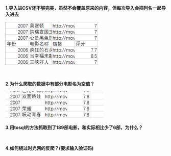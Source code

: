**1.导入进CSV还不够完美，虽然不会覆盖原来的内容，但每次导入会把列名一起导入进去**

![image](https://github.com/suvieu/PYTHON-PROGRAM/blob/master/SCRAPING/MTIME/PIC/7.png)

<br>


**2.为什么爬取的数据中有部分电影名为空值？**

![image](https://github.com/suvieu/PYTHON-PROGRAM/blob/master/SCRAPING/MTIME/PIC/8.png)
<br>

**3.用tosql的方法抓取到了189部电影，和实际相比少了6部，为什么？**

<br>


**4.如何绕过时光网的反爬？(要求输入验证码)**
